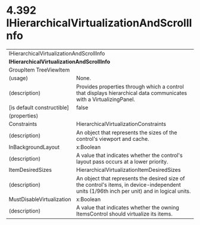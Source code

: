 <html dir="LTR" xmlns:mshelp="http://msdn.microsoft.com/mshelp" xmlns:ddue="http://ddue.schemas.microsoft.com/authoring/2003/5" xmlns:xlink="http://www.w3.org/1999/xlink" xmlns:tool="http://www.microsoft.com/tooltip">

<body>
 <input type="hidden" id="userDataCache" class="userDataStyle">
 <input type="hidden" id="hiddenScrollOffset">
 <img id="dropDownImage" style="display:none; height:0; width:0;" src="../local/drpdown.gif">
 <img id="dropDownHoverImage" style="display:none; height:0; width:0;" src="../local/drpdown_orange.gif">
 <img id="collapseImage" style="display:none; height:0; width:0;" src="../local/collapse.gif">
 <img id="expandImage" style="display:none; height:0; width:0;" src="../local/exp.gif">
 <img id="collapseAllImage" style="display:none; height:0; width:0;" src="../local/collall.gif">
 <img id="expandAllImage" style="display:none; height:0; width:0;" src="../local/expall.gif">
 <img id="copyImage" style="display:none; height:0; width:0;" src="../local/copycode.gif">
 <img id="copyHoverImage" style="display:none; height:0; width:0;" src="../local/copycodeHighlight.gif">
 <div id="header"><h1 class="heading">4.392 IHierarchicalVirtualizationAndScrollInfo</h1></div>

 <div id="mainSection">
 <div id="mainBody">
 <div id="allHistory" class="saveHistory" onsave="saveAll()" onload="loadAll()"></div>
 <p xmlns:wsd="http://wsdev.schemas.microsoft.com/authoring/2008/2" xmlns:msxsl="urn:schemas-microsoft-com:xslt" xmlns:script="urn:script" xmlns:build="urn:build">
 </p>
 <div id="sectionSection0" class="section" name="collapseableSection">
 <content xmlns="http://ddue.schemas.microsoft.com/authoring/2003/5" xmlns:wsd="http://wsdev.schemas.microsoft.com/authoring/2008/2" xmlns:msxsl="urn:schemas-microsoft-com:xslt" xmlns:script="urn:script" xmlns:build="urn:build">
 </content>
 </div>
 <div id="sectionSection1" class="section" name="collapseableSection">
 <content xmlns="http://ddue.schemas.microsoft.com/authoring/2003/5" xmlns:wsd="http://wsdev.schemas.microsoft.com/authoring/2008/2" xmlns:msxsl="urn:schemas-microsoft-com:xslt" xmlns:script="urn:script" xmlns:build="urn:build">
 <table class="ProtocolAuthoredTable" xmlns="">
 <tr><td colspan="2">
<mshelp:link keywords="58c8e15a-d4a6-4faf-b67a-974144fbd55d" tabindex="0">IHierarchicalVirtualizationAndScrollInfo</mshelp:link> </td>
 </tr>
 <tr><td colspan="2">
 <b>
IHierarchicalVirtualizationAndScrollInfo </b>
 </td>
 </tr>
 <tr><td colspan="2">
<mshelp:link keywords="e65d8c5a-ae8a-4126-beb4-7c73bbf55343" tabindex="0">GroupItem</mshelp:link> <mshelp:link keywords="498af7d9-0163-42eb-afc1-46fb8a094100" tabindex="0">TreeViewItem</mshelp:link> </td>
 </tr>
 <tr><td><div class="indent0">(usage)</div></td>
 <td>None. </td>
 </tr>
 <tr><td><div class="indent0">(description)</div></td>
 <td>Provides properties through which a control that displays hierarchical data communicates with a VirtualizingPanel. </td>
 </tr>
 <tr><td><div class="indent0">[is default constructible]</div></td>
 <td>false </td>
 </tr>
 <tr><td><div class="indent0">(properties)</div></td>
 <td> </td>
 </tr>
 <tr><td><div class="indent2">Constraints</div></td>
 <td><mshelp:link keywords="4e6faa15-4471-43c0-a6e5-528d8b8c6e90" tabindex="0">HierarchicalVirtualizationConstraints</mshelp:link> </td>
 </tr>
 <tr><td><div class="indent4">(description)</div></td>
 <td>An object that represents the sizes of the control's viewport and cache. </td>
 </tr>
 <tr><td><div class="indent2">InBackgroundLayout</div></td>
 <td><mshelp:link keywords="c179f5e8-f1d2-4665-a360-ea494307b744" tabindex="0">x:Boolean</mshelp:link> </td>
 </tr>
 <tr><td><div class="indent4">(description)</div></td>
 <td>A value that indicates whether the control's layout pass occurs at a lower priority. </td>
 </tr>
 <tr><td><div class="indent2">ItemDesiredSizes</div></td>
 <td><mshelp:link keywords="b62d39ef-6efb-4765-a1d7-986b753498c7" tabindex="0">HierarchicalVirtualizationItemDesiredSizes</mshelp:link> </td>
 </tr>
 <tr><td><div class="indent4">(description)</div></td>
 <td>An object that represents the desired size of the control's items, in device-independent units (1/96th inch per unit) and in logical units. </td>
 </tr>
 <tr><td><div class="indent2">MustDisableVirtualization</div></td>
 <td><mshelp:link keywords="c179f5e8-f1d2-4665-a360-ea494307b744" tabindex="0">x:Boolean</mshelp:link> </td>
 </tr>
 <tr><td><div class="indent4">(description)</div></td>
 <td>A value that indicates whether the owning ItemsControl should virtualize its items. </td>
 </tr>
</table>
 </content>
 </div>
 <!--[if gte IE 5]>
 <tool:tip element="languageFilterToolTip" avoidmouse="false"/>
 <![endif]-->
 </div>
 <a name="feedback"></a><span></span>
 </div>
</body></html>
